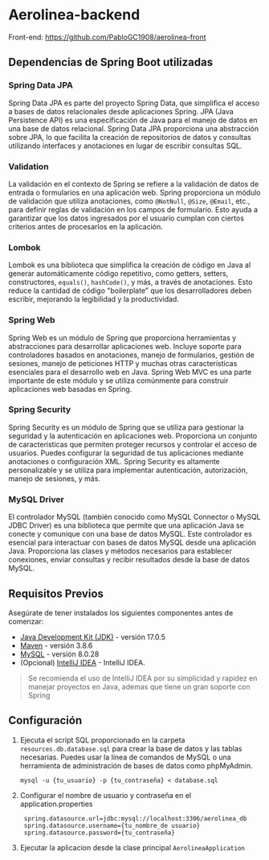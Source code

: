 # Aerolinea-backend

Front-end: https://github.com/PabloGC1908/aerolinea-front

## Dependencias de Spring Boot utilizadas

### Spring Data JPA
Spring Data JPA es parte del proyecto Spring Data, que simplifica el acceso a bases de datos relacionales desde aplicaciones Spring. JPA (Java Persistence API) es una especificación de Java para el manejo de datos en una base de datos relacional. Spring Data JPA proporciona una abstracción sobre JPA, lo que facilita la creación de repositorios de datos y consultas utilizando interfaces y anotaciones en lugar de escribir consultas SQL.
### Validation
La validación en el contexto de Spring se refiere a la validación de datos de entrada o formularios en una aplicación web. Spring proporciona un módulo de validación que utiliza anotaciones, como ``@NotNull``, ``@Size``, ``@Email``, etc., para definir reglas de validación en los campos de formulario. Esto ayuda a garantizar que los datos ingresados por el usuario cumplan con ciertos criterios antes de procesarlos en la aplicación.
### Lombok
Lombok es una biblioteca que simplifica la creación de código en Java al generar automáticamente código repetitivo, como getters, setters, constructores, ``equals()``, ``hashCode()``, y más, a través de anotaciones. Esto reduce la cantidad de código "boilerplate" que los desarrolladores deben escribir, mejorando la legibilidad y la productividad.
### Spring Web
Spring Web es un módulo de Spring que proporciona herramientas y abstracciones para desarrollar aplicaciones web. Incluye soporte para controladores basados en anotaciones, manejo de formularios, gestión de sesiones, manejo de peticiones HTTP y muchas otras características esenciales para el desarrollo web en Java. Spring Web MVC es una parte importante de este módulo y se utiliza comúnmente para construir aplicaciones web basadas en Spring.
### Spring Security
Spring Security es un módulo de Spring que se utiliza para gestionar la seguridad y la autenticación en aplicaciones web. Proporciona un conjunto de características que permiten proteger recursos y controlar el acceso de usuarios. Puedes configurar la seguridad de tus aplicaciones mediante anotaciones o configuración XML. Spring Security es altamente personalizable y se utiliza para implementar autenticación, autorización, manejo de sesiones, y más.
### MySQL Driver
El controlador MySQL (también conocido como MySQL Connector o MySQL JDBC Driver) es una biblioteca que permite que una aplicación Java se conecte y comunique con una base de datos MySQL. Este controlador es esencial para interactuar con bases de datos MySQL desde una aplicación Java. Proporciona las clases y métodos necesarios para establecer conexiones, enviar consultas y recibir resultados desde la base de datos MySQL.

## Requisitos Previos

Asegúrate de tener instalados los siguientes componentes antes de comenzar:

- [Java Development Kit (JDK)](https://www.oracle.com/java/technologies/javase-downloads.html) - versión 17.0.5
- [Maven](https://maven.apache.org/download.cgi) - versión 3.8.6
- [MySQL](https://www.mysql.com/downloads/) - versión 8.0.28
- (Opcional) [IntelliJ IDEA](https://www.jetbrains.com/idea/download/) - IntelliJ IDEA.

> Se recomienda el uso de IntelliJ IDEA por su simplicidad y rapidez en manejar proyectos en Java,
> ademas que tiene un gran soporte con Spring

## Configuración

1. Ejecuta el script SQL proporcionado en la carpeta ``resources.db.database.sql`` para crear la base de datos y
   las tablas necesarias. Puedes usar la línea de comandos de MySQL o una herramienta de administración de bases de datos como phpMyAdmin.
   
   ```shell
   mysql -u {tu_usuario} -p {tu_contraseña} < database.sql

2. Configurar el nombre de usuario y contraseña en el application.properties
   
   ```
    spring.datasource.url=jdbc:mysql://localhost:3306/aerolinea_db
    spring.datasource.username={tu_nombre_de usuario}
    spring.datasource.password={tu_contraseña}
   ```

3. Ejecutar la aplicacion desde la clase principal
   ``
    AerolineaApplication
   ``
